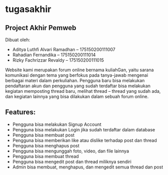# tugasakhir
## Project Akhir Pemweb
Dibuat oleh:
* Aditya Luthfi Alvari Ramadhan – 175150200111007
* Rahadian Fernandika – 175150200111014
* Rizky Fachrizzar Revaldy – 175150200111015

Website kami merupakan forum online bernama kuliahGan, yaitu sarana komunikasi dengan tema yang berfokus pada tanya-jawab mengenai berbagai materi dalam perkuliahan. Pengguna baru bisa melakukan pendaftaran akun dan pengguna yang sudah terdaftar bisa melakukan kegiatan memposting thread baru, melihat thread – thread yang sudah ada, dan kegiatan lainnya yang bisa dilakukan dalam sebuah forum online.

## Features:
* Pengguna bisa melakukan Signup Account
* Pengguna bisa melakukan Login jika sudah terdaftar dalam database
* Pengguna bisa membuat post
* Pengguna bisa memberikan like atau dislike terhadap post dan thread 
* Pengguna bisa menghapus post
* Pengguna bisa mengunggah foto, video, dan file lainnya
* Pengguna bisa membuat thread 
* Pengguna bisa mengedit post dan thread miliknya sendiri 
* Admin bisa membuat, menghapus, dan mengedit semua thread dan post 




